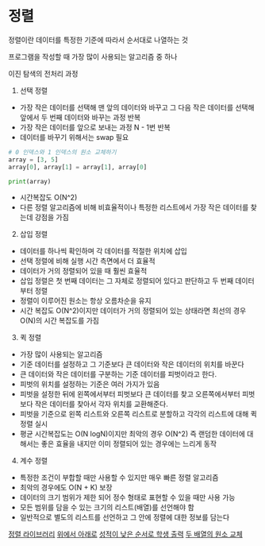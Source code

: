 # 정렬

정렬이란 데이터를 특정한 기준에 따라서 순서대로 나열하는 것

프로그램을 작성할 때 가장 많이 사용되는 알고리즘 중 하나

이진 탐색의 전처리 과정

1) 선택 정렬

- 가장 작은 데이터를 선택해 맨 앞의 데이터와 바꾸고 그 다음 작은 데이터를 선택해 앞에서 두 번째 데이터와 바꾸는 과정 반복
- 가장 작은 데이터를 앞으로 보내는 과정 N - 1번 반복
- 데이터를 바꾸기 위해서는 swap 필요

```python
# 0 인덱스와 1 인덱스의 원소 교체하기
array = [3, 5]
array[0], array[1] = array[1], array[0]

print(array)
```

- 시간복잡도 O(N^2)
- 다른 정렬 알고리즘에 비해 비효율적이나 특정한 리스트에서 가장 작은 데이터를 찾는데 강점을 가짐

2) 삽입 정렬

- 데이터를 하나씩 확인하며 각 데이터를 적절한 위치에 삽입
- 선택 정렬에 비해 실행 시간 측면에서 더 효율적
- 데이터가 거의 정렬되어 있을 때 훨씬 효율적
- 삽입 정렬은 첫 번째 데이터는 그 자체로 정렬되어 있다고 판단하고 두 번째 데이터부터 정렬
- 정렬이 이루어진 원소는 항상 오름차순을 유지
- 시간 복잡도 O(N^2)이지만 데이터가 거의 정렬되어 있는 상태라면 최선의 경우 O(N)의 시간 복잡도를 가짐

3) 퀵 정렬

- 가장 많이 사용되는 알고리즘
- 기준 데이터를 설정하고 그 기준보다 큰 데이터와 작은 데이터의 위치를 바꾼다
- 큰 데이터와 작은 데이터를 구분하는 기준 데이터를 피벗이라고 한다.
- 피벗의 위치를 설정하는 기준은 여러 가지가 있음
- 피벗을 설정한 뒤에 왼쪽에서부터 피벗보다 큰 데이터를 찾고 오른쪽에서부터 피벗보다 작은 데이터를 찾아서 각자 위치를 교환해준다.
- 피벗을 기준으로 왼쪽 리스트와 오른쪽 리스트로 분할하고 각각의 리스트에 대해 퀵정렬 실시
- 평균 시간복잡도는 O(N logN)이지만 최악의 경우 O(N^2) 즉 랜덤한 데이터에 대해서는 좋은 효율을 내지만 이미 정렬되어 있는 경우에는 느리게 동작

 

4) 계수 정렬

- 특정한 조건이 부합할 때만 사용할 수 있지만 매우 빠른 정렬 알고리즘
- 최악의 경우에도 O(N + K) 보장
- 데이터의 크기 범위가 제한 되어 정수 형태로 표현할 수 있을 때만 사용 가능
- 모든 범위를 담을 수 있는 크기의 리스트(배열)를 선언해야 함
- 일반적으로 별도의 리스트를 선언하고 그 안에 정렬에 대한 정보를 담는다


[정렬 라이브러리](/sort/sort_library/README.md)
[위에서 아래로](/sort/updown/README.md)
[성적이 낮은 순서로 학생 출력](/sort/grade/README.md)
[두 배열의 원소 교체](/sort/swap/README.md)
